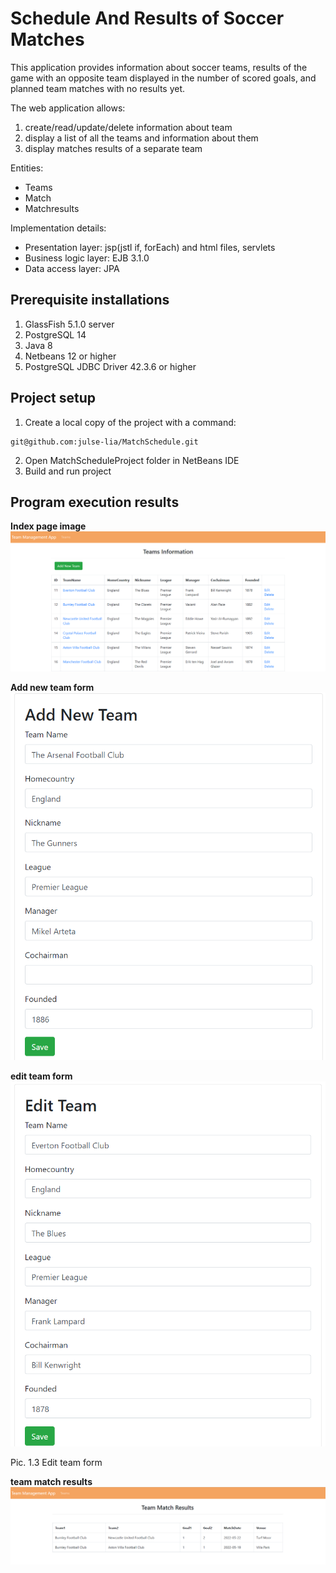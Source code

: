 # Schedule And Results of Soccer Matches

This application provides information about soccer teams, results of the game with an opposite team displayed in the number of scored goals, and planned team matches with no results yet.

The web application allows:
1. create/read/update/delete information about team
2. display a list of all the teams and information about them
3. display matches results of a separate team

Entities:
* Teams
* Match
* Matchresults

Implementation details:
- Presentation layer: jsp(jstl if, forEach) and html files, servlets
- Business logic layer: EJB 3.1.0
- Data access layer: JPA

## Prerequisite installations

1. GlassFish 5.1.0 server
2. PostgreSQL 14
3. Java 8
4. Netbeans 12 or higher
5. PostgreSQL JDBC Driver 42.3.6 or higher

## Project setup

1. Create a local copy of the project with a command:
```
git@github.com:julse-lia/MatchSchedule.git
```
2. Open MatchScheduleProject folder in NetBeans IDE
3. Build and run project

## Program execution results
**Index page image**
![Index](images/index.png)


**Add new team form**
![Add team](images/add_team.png)


**edit team form**
![Edit team](images/edit_team.png)
<figcaption>Pic. 1.3 Edit team form</figcaption>


**team match results**
![Match results info](images/team_match_results.png)

